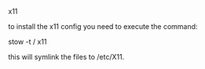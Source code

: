 x11

to install the x11 config you need to execute the command:

stow -t / x11

this will symlink the files to /etc/X11.
